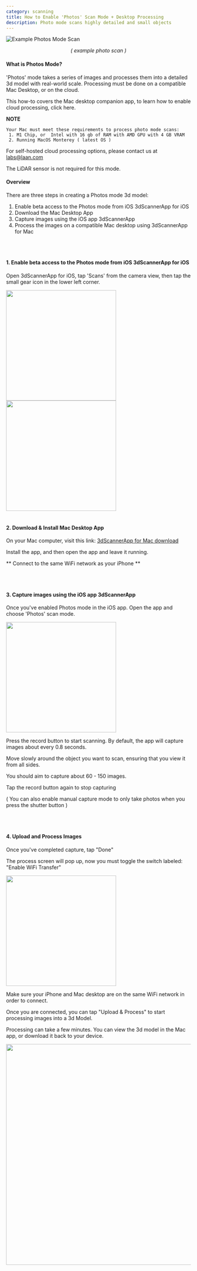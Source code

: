 ```yaml
---
category: scanning
title: How to Enable 'Photos' Scan Mode + Desktop Processing
description: Photo mode scans highly detailed and small objects
---
```



![Example Photos Mode Scan](/images/shoe3d.png)
<p align="center">
<i>( example photo scan )</i>
</p>

#### What is Photos Mode? 
'Photos' mode takes a series of images and processes them into a detailed 3d model with real-world scale.
Processing must be done on a compatible Mac Desktop, or on the cloud. 

This how-to covers the Mac desktop companion app, to learn how to enable cloud processing, click here.

**NOTE**
```
Your Mac must meet these requirements to process photo mode scans:
 1. M1 Chip, or  Intel with 16 gb of RAM with AMD GPU with 4 GB VRAM
 2. Running MacOS Monterey ( latest OS )
```

For self-hosted cloud processing options, please contact us at labs@laan.com 

The LiDAR sensor is not required for this mode. 


#### Overview 

There are three steps in creating a Photos mode 3d model:
 1. Enable beta access to the Photos mode from iOS 3dScannerApp for iOS 
 2. Download the Mac Desktop App 
 3. Capture images using the iOS app 3dScannerApp 
 4. Process the images on a compatible Mac desktop using 3dScannerApp for Mac 


</br>
</br>

#### 1. Enable beta access to the Photos mode from iOS 3dScannerApp for iOS 

Open 3dScannerApp for iOS, tap 'Scans' from the camera view, then tap the small gear icon in the lower left corner.


<img style="float: left;" width="300" src="/images/tap-settings.jpg"/>
<img width="300" src="/images/enable-mac.jpg"/>

</br>
</br>

#### 2. Download & Install Mac Desktop App 

On your Mac computer, visit this link: [3dScannerApp for Mac download](macappstore://apps.apple.com/us/app/3d-scanner-app/id1419913995)

Install the app, and then open the app and leave it running. 

** Connect to the same WiFi network as your iPhone ** 

</br>
</br>


#### 3. Capture images using the iOS app 3dScannerApp 
Once you've enabled Photos mode in the iOS app. 
Open the app and choose 'Photos' scan mode.

<img width="300" src="/images/photo-scan-mode.jpg"/>


Press the record button to start scanning. 
By default, the app will capture images about every 0.8 seconds. 

Move slowly around the object you want to scan, ensuring that you view it from all sides.

You should aim to capture about 60 - 150 images. 

Tap the record button again to stop capturing

( You can also enable manual capture mode to only take photos when you press the shutter button )


</br>
</br>


#### 4. Upload and Process Images


Once you've completed capture, tap "Done"

The process screen will pop up, now you must toggle the switch labeled:
"Enable WiFi Transfer"

<img width="300" src="/images/photo-mode-upload.jpg"/>

Make sure your iPhone and Mac desktop are on the same WiFi network in order to connect. 

Once you are connected, you can tap "Upload & Process" to start processing images into a 3d Model.

Processing can take a few minutes. You can view the 3d model in the Mac app, or download it back to your device. 

<img width="600" src="/images/mac-app.png"/>






